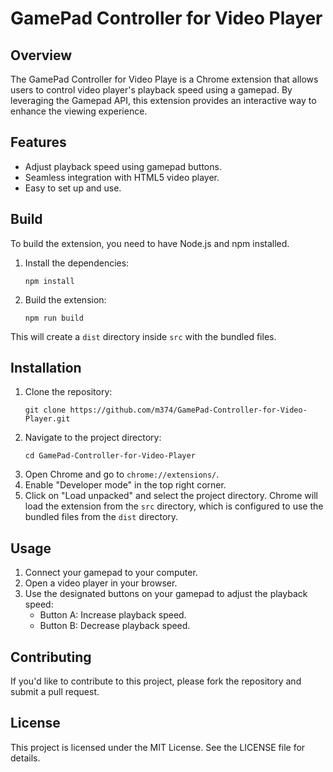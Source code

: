 # GamePad Controller for Video Player

## Overview
The GamePad Controller for Video Playe is a Chrome extension that allows users to control video player's playback speed using a gamepad. By leveraging the Gamepad API, this extension provides an interactive way to enhance the viewing experience.

## Features
- Adjust playback speed using gamepad buttons.
- Seamless integration with HTML5 video player.
- Easy to set up and use.

## Build

To build the extension, you need to have Node.js and npm installed. 

1. Install the dependencies:
   ```
   npm install
   ```
2. Build the extension:
   ```
   npm run build
   ```
This will create a `dist` directory inside `src` with the bundled files.

## Installation
1. Clone the repository:
   ```
   git clone https://github.com/m374/GamePad-Controller-for-Video-Player.git
   ```
2. Navigate to the project directory:
   ```
   cd GamePad-Controller-for-Video-Player
   ```
3. Open Chrome and go to `chrome://extensions/`.
4. Enable "Developer mode" in the top right corner.
5. Click on "Load unpacked" and select the project directory. Chrome will load the extension from the `src` directory, which is configured to use the bundled files from the `dist` directory.

## Usage
1. Connect your gamepad to your computer.
2. Open a video player in your browser.
3. Use the designated buttons on your gamepad to adjust the playback speed:
   - Button A: Increase playback speed.
   - Button B: Decrease playback speed.

## Contributing
If you'd like to contribute to this project, please fork the repository and submit a pull request. 

## License
This project is licensed under the MIT License. See the LICENSE file for details.